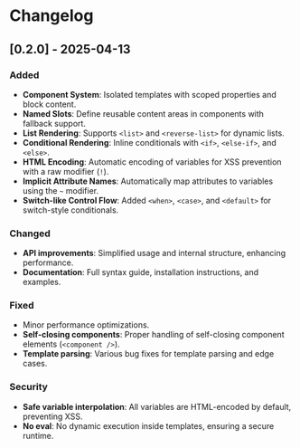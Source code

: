 # Changelog

## [0.2.0] - 2025-04-13
### Added
- **Component System**: Isolated templates with scoped properties and block content.
- **Named Slots**: Define reusable content areas in components with fallback support.
- **List Rendering**: Supports `<list>` and `<reverse-list>` for dynamic lists.
- **Conditional Rendering**: Inline conditionals with `<if>`, `<else-if>`, and `<else>`.
- **HTML Encoding**: Automatic encoding of variables for XSS prevention with a raw modifier (`!`).
- **Implicit Attribute Names**: Automatically map attributes to variables using the `~` modifier.
- **Switch-like Control Flow**: Added `<when>`, `<case>`, and `<default>` for switch-style conditionals.

### Changed
- **API improvements**: Simplified usage and internal structure, enhancing performance.
- **Documentation**: Full syntax guide, installation instructions, and examples.

### Fixed
- Minor performance optimizations.
- **Self-closing components**: Proper handling of self-closing component elements (`<component />`).
- **Template parsing**: Various bug fixes for template parsing and edge cases.

### Security
- **Safe variable interpolation**: All variables are HTML-encoded by default, preventing XSS.
- **No eval**: No dynamic execution inside templates, ensuring a secure runtime.